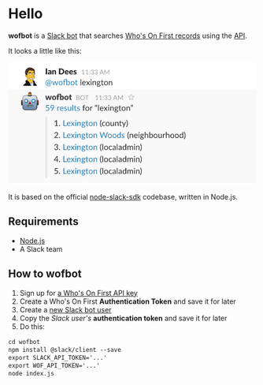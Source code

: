 # Hello

__wofbot__ is a [Slack bot](https://api.slack.com/bot-users) that searches [Who's On First records](https://whosonfirst.mapzen.com/) using the [API](https://whosonfirst.mapzen.com/api/methods/).

It looks a little like this:

![screenshot](https://raw.githubusercontent.com/dphiffer/wofbot/master/screenshot.png)

It is based on the official [node-slack-sdk](https://github.com/slackhq/node-slack-sdk) codebase, written in Node.js.

## Requirements

* [Node.js](https://nodejs.org/)
* A Slack team

## How to wofbot

1. Sign up for [a Who's On First API key](https://whosonfirst.mapzen.com/api/keys/register/)
2. Create a Who's On First __Authentication Token__ and save it for later
3. Create a [new Slack bot user](https://my.slack.com/services/new/bot)
4. Copy the *Slack user's* __authentication token__ and save it for later
5. Do this:

```
cd wofbot
npm install @slack/client --save
export SLACK_API_TOKEN='...'
export WOF_API_TOKEN='...'
node index.js
```
